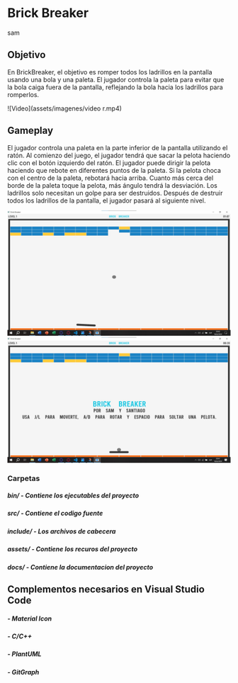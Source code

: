 # Brick Breaker
sam 
## Objetivo

En BrickBreaker, el objetivo es romper todos los ladrillos en la pantalla usando una bola y una paleta. El jugador controla la paleta para evitar que la bola caiga fuera de la pantalla, reflejando la bola hacia los ladrillos para romperlos.


![Video](assets/imagenes/video r.mp4)

## Gameplay

El jugador controla una paleta en la parte inferior de la pantalla utilizando el ratón. Al comienzo del juego, el jugador tendrá que sacar la pelota haciendo clic con el botón izquierdo del ratón. El jugador puede dirigir la pelota haciendo que rebote en diferentes puntos de la paleta. Si la pelota choca con el centro de la paleta, rebotará hacia arriba. Cuanto más cerca del borde de la paleta toque la pelota, más ángulo tendrá la desviación. Los ladrillos solo necesitan un golpe para ser destruidos. Después de destruir todos los ladrillos de la pantalla, el jugador pasará al siguiente nivel.

<img src="assets/imagenes/cap 1.jpg" width=640></image>
<img src="assets/imagenes/cap 11.jpg" width=640></image>



### Carpetas

##### bin/ - Contiene los ejecutables del proyecto
##### src/ - Contiene el codigo fuente
##### include/ - Los archivos de cabecera 
##### assets/ - Contiene los recuros del proyecto
##### docs/ - Contiene la documentacion del proyecto

## Complementos necesarios en Visual Studio Code

##### - Material Icon
##### - C/C++
##### - PlantUML
##### - GitGraph
